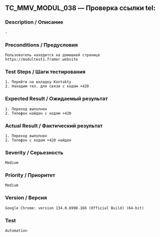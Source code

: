 ## TC_MMV_MODUL_038 — Проверка ссылки tel:

### Description / Описание
    -

### Preconditions / Предусловия
    Пользователь находится на домашней странице https://modultest1.framer.website

### Test Steps / Шаги тестирования
    1. Перейти на вкладку Kontakty
    2. Находим тел. для связи с кодом +420

### Expected Result / Ожидаемый результат
    1. Переход выполнен
    2. Телефон найден с кодом +420

### Actual Result / Фактический результат
    1. Переход выполнен
    2. Телефон с кодом +420 найден

### Severity / Серьезность
    Medium

### Priority / Приоритет
    Medium

### Version / Версия
    Google Chrome: version 134.0.6998.166 (Official Build) (64-bit)

### Test
    Automation